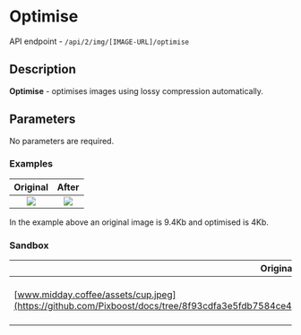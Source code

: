 # Optimise

API endpoint - `/api/2/img/[IMAGE-URL]/optimise`

## Description

**Optimise** - optimises images using lossy compression automatically.

## Parameters

No parameters are required.

### Examples

|                                                  Original                                                 |                                                      After                                                     |
| :-------------------------------------------------------------------------------------------------------: | :------------------------------------------------------------------------------------------------------------: |
| ![](https://pixboost.com/api/2/img/http://www.midday.coffee/assets/cup.jpeg/asis?auth=MTA0ODU5NDA0NQ\_\_) | ![](http://pixboost.com/api/2/img/http://www.midday.coffee/assets/cup.jpeg/optimise?\&auth=MTA0ODU5NDA0NQ\_\_) |

In the example above an original image is 9.4Kb and optimised is 4Kb.

### Sandbox

| Original Image                                                                                                                                            | Image after Pixboost transformation                                                                                                                                                                                    |
| --------------------------------------------------------------------------------------------------------------------------------------------------------- | ---------------------------------------------------------------------------------------------------------------------------------------------------------------------------------------------------------------------- |
| [www.midday.coffee/assets/cup.jpeg](https://github.com/Pixboost/docs/tree/8f93cdfa3e5fdb7584ce488ef51153268bef537f/api/www.midday.coffee/assets/cup.jpeg) | [http://pixboost.com/api/2/img/http://www.midday.coffee/assets/cup.jpeg/optimise?\&auth=MTA0ODU5NDA0NQ\_\_](http://pixboost.com/api/2/img/http://www.midday.coffee/assets/cup.jpeg/optimise?\&auth=MTA0ODU5NDA0NQ\_\_) |

